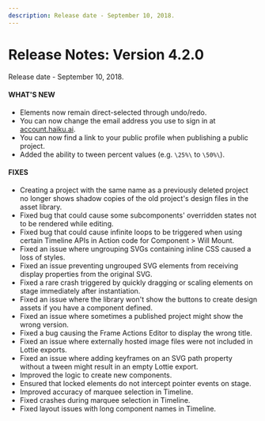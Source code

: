 ```yaml
---
description: Release date - September 10, 2018.
---
```


# Release Notes: Version 4.2.0
Release date - September 10, 2018.


#### WHAT'S NEW
- Elements now remain direct-selected through undo/redo.
- You can now change the email address you use to sign in at [account.haiku.ai](https://account.haiku.ai/).
- You can now find a link to your public profile when publishing a public project.
- Added the ability to tween percent values (e.g. `\25%\` to `\50%\`).


#### FIXES
- Creating a project with the same name as a previously deleted project no longer shows shadow copies of the old project's design files in the asset library.
- Fixed bug that could cause some subcomponents' overridden states not to be rendered while editing.
- Fixed bug that could cause infinite loops to be triggered when using certain Timeline APIs in Action code for Component > Will Mount.
- Fixed an issue where ungrouping SVGs containing inline CSS caused a loss of styles.
- Fixed an issue preventing ungrouped SVG elements from receiving display properties from the original SVG.
- Fixed a rare crash triggered by quickly dragging or scaling elements on stage immediately after instantiation.
- Fixed an issue where the library won't show the buttons to create design assets if you have a component defined.
- Fixed an issue where sometimes a published project might show the wrong version.
- Fixed a bug causing the Frame Actions Editor to display the wrong title.
- Fixed an issue where externally hosted image files were not included in Lottie exports.
- Fixed an issue where adding keyframes on an SVG path property without a tween might result in an empty Lottie export.
- Improved the logic to create new components.
- Ensured that locked elements do not intercept pointer events on stage.
- Improved accuracy of marquee selection in Timeline.
- Fixed crashes during marquee selection in Timeline.
- Fixed layout issues with long component names in Timeline.

